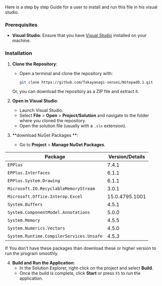 Here is a step by step Guide for a user to install and run this file in his visual studio.

### Prerequisites

- **Visual Studio**: Ensure that you have [Visual Studio](https://visualstudio.microsoft.com/) installed on your machine.

### Installation

1. **Clone the Repository**:
   - Open a terminal and clone the repository with:
     ```bash
     git clone https://github.com/Takayanagi-sensei/Notepad0.1.git
     ```
    Or, you can download the repository as a ZIP file and extract it.

2. **Open in Visual Studio**:
   - Launch Visual Studio.
   - Select **File** > **Open** > **Project/Solution** and navigate to the folder where you cloned the repository.
   - Open the solution file (usually with a `.sln` extension).

3. **download NuGet Packages **:
   - Go to **Project** > **Manage NuGet Packages**.


| Package                              | Version/Details       |
|--------------------------------------|-----------------------|
| `EPPlus`                             | 7.4.1                 |
| `EPPlus.Interfaces`                  | 6.1.1                 |
| `EPPlus.System.Drawing`              | 6.1.1                 |
| `Microsoft.IO.RecyclableMemoryStream`| 3.0.1                 |
| `Microsoft.Office.Interop.Excel`     | 15.0.4795.1001        |
| `System.Buffers`                     | 4.5.1                 |
| `System.ComponentModel.Annotations`  | 5.0.0                 |
| `System.Memory`                      | 4.5.5                 |
| `System.Numerics.Vectors`            | 4.5.0                 |
| `System.Runtime.CompilerServices.Unsafe` | 4.5.3             | 

If You don't have these packages than download these or higher version to run the program smoothly.

4. **Build and Run the Application**:
   - In the Solution Explorer, right-click on the project and select **Build**.
   - Once the build is complete, click **Start** or press `F5` to run the application.
